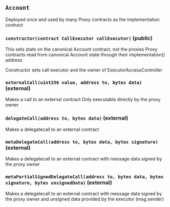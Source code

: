 ## `Account`

Deployed once and used by many Proxy contracts as the implementation contract




### `constructor(contract CallExecutor callExecutor)` (public)

This sets state on the canonical Account contract, not the proxies
Proxy contracts read from canonical Account state through their implementation() address


Constructor sets call executor and the owner of ExecutorAccessController


### `externalCall(uint256 value, address to, bytes data)` (external)



Makes a call to an external contract
Only executable directly by the proxy owner


### `delegateCall(address to, bytes data)` (external)



Makes a delegatecall to an external contract


### `metaDelegateCall(address to, bytes data, bytes signature)` (external)



Makes a delegatecall to an external contract with message data signed by the proxy owner


### `metaPartialSignedDelegateCall(address to, bytes data, bytes signature, bytes unsignedData)` (external)



Makes a delegatecall to an external contract with message data signed by the proxy owner and unsigned data
provided by the executor (msg.sender)




